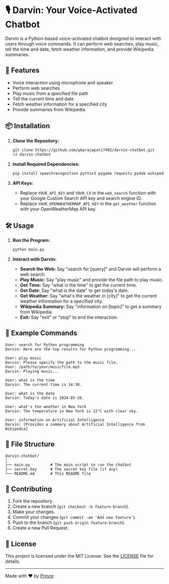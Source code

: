 # 🎙️ Darvin: Your Voice-Activated Chatbot

Darvin is a Python-based voice-activated chatbot designed to interact with users through voice commands. It can perform web searches, play music, tell the time and date, fetch weather information, and provide Wikipedia summaries. 

## 🚀 Features

- Voice interaction using microphone and speaker
- Perform web searches
- Play music from a specified file path
- Tell the current time and date
- Fetch weather information for a specified city
- Provide summaries from Wikipedia

## 📦 Installation

1. **Clone the Repository:**

   ```bash
   git clone https://github.com/pkprajapati7402/darvin-chatbot.git
   cd darvin-chatbot
   ```

2. **Install Required Dependencies:**

   ```bash
   pip install speechrecognition pyttsx3 pygame requests pydub wikipedia-api
   ```

3. **API Keys:**
   - Replace `YOUR_API_KEY` and `YOUR_CX` in the `web_search` function with your Google Custom Search API key and search engine ID.
   - Replace `YOUR_OPENWEATHERMAP_API_KEY` in the `get_weather` function with your OpenWeatherMap API key.

## 🛠️ Usage

1. **Run the Program:**

   ```bash
   python main.py
   ```

2. **Interact with Darvin:**
   - **Search the Web:** Say "search for [query]" and Darvin will perform a web search.
   - **Play Music:** Say "play music" and provide the file path to play music.
   - **Get Time:** Say "what is the time" to get the current time.
   - **Get Date:** Say "what is the date" to get today's date.
   - **Get Weather:** Say "what's the weather in [city]" to get the current weather information for a specified city.
   - **Wikipedia Summary:** Say "information on [topic]" to get a summary from Wikipedia.
   - **Exit:** Say "exit" or "stop" to end the interaction.

## 📄 Example Commands

```plaintext
User: search for Python programming
Darvin: Here are the top results for Python programming...

User: play music
Darvin: Please specify the path to the music file.
User: /path/to/your/musicfile.mp3
Darvin: Playing music...

User: what is the time
Darvin: The current time is 14:30.

User: what is the date
Darvin: Today's date is 2024-05-26.

User: what's the weather in New York
Darvin: The temperature in New York is 22°C with clear sky.

User: information on Artificial Intelligence
Darvin: [Provides a summary about Artificial Intelligence from Wikipedia]
```

## 📂 File Structure

```plaintext
darvin-chatbot/
│
├── main.py         # The main script to run the chatbot
├── secret.key      # The secret key file (if any)
└── README.md       # This README file
```

## 🤝 Contributing

1. Fork the repository.
2. Create a new branch (`git checkout -b feature-branch`).
3. Make your changes.
4. Commit your changes (`git commit -am 'Add new feature'`).
5. Push to the branch (`git push origin feature-branch`).
6. Create a new Pull Request.

## 📜 License

This project is licensed under the MIT License. See the [LICENSE](LICENSE) file for details.


---

Made with ❤️ by [Prince](https://github.com/pkprajapati7402)
